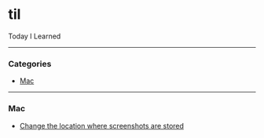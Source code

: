 # til
Today I Learned

---

### Categories

* [Mac](#mac)

---

### Mac

- [Change the location where screenshots are stored](mac/default-screenshot-location.md)
